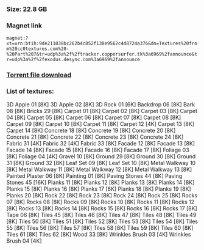 ### Size: 22.8 GB
  
### Magnet link
`magnet:?xt=urn:btih:9de211038bc262b4c852f138e9562c4d8724a376&dn=Textures%20from%20cc0textures.com%20-%20Part%207&tr=udp%3a%2f%2ftracker.coppersurfer.tk%3a6969%2fannounce&tr=udp%3a%2f%2fexodus.desync.com%3a6969%2fannounce`  
  
### [Torrent file download](https://github.com/Kimbatt/cc0-textures/raw/master/cc0textures.com/Part%207/Textures%20from%20cc0textures.com%20-%20Part%207.torrent)  
  
### List of textures:
  
3D Apple 01 [8K]
3D Apple 02 [8K]
3D Rock 01 [6K]
Backdrop 06 [8K]
Bark 08 [8K]
Bricks 29 [8K]
Carpet 01 [8K]
Carpet 02 [8K]
Carpet 03 [8K]
Carpet 04 [8K]
Carpet 05 [8K]
Carpet 06 [8K]
Carpet 07 [8K]
Carpet 08 [8K]
Carpet 09 [8K]
Carpet 10 [8K]
Carpet 11 [8K]
Carpet 12 [4K]
Carpet 13 [8K]
Carpet 14 [8K]
Concrete 18 [8K]
Concrete 19 [8K]
Concrete 20 [8K]
Concrete 21 [8K]
Concrete 22 [8K]
Concrete 23 [8K]
Concrete 24 [8K]
Fabric 31 [4K]
Fabric 32 [4K]
Fabric 33 [8K]
Facade 12 [8K]
Facade 13 [8K]
Facade 14 [8K]
Facade 15 [8K]
Facade 16 [8K]
Facade 17 [8K]
Foliage 03 [8K]
Foliage 04 [4K]
Gravel 10 [8K]
Ground 29 [8K]
Ground 30 [8K]
Ground 31 [8K]
Ground 32 [8K]
Leaf Set 09 [8K]
Leaf Set 10 [8K]
Metal Walkway 10 [8K]
Metal Walkway 11 [8K]
Metal Walkway 12 [8K]
Metal Walkway 13 [8K]
Painted Plaster 06 [8K]
Painting 01 [8K]
Paving Stones 44 [8K]
Paving Stones 45 [16K]
Planks 11 [8K]
Planks 12 [8K]
Planks 13 [8K]
Planks 14 [8K]
Planks 15 [8K]
Planks 16 [8K]
Planks 17 [8K]
Planks 18 [8K]
Planks 19 [8K]
Planks 20 [8K]
Rock 22 [8K]
Rock 23 [8K]
Rock 24 [8K]
Rock 25 [8K]
Rocks 07 [8K]
Rocks 08 [8K]
Rocks 09 [8K]
Rocks 10 [8K]
Rocks 11 [8K]
Rocks 12 [8K]
Rocks 13 [8K]
Rocks 14 [8K]
Rocks 15 [8K]
Rocks 16 [8K]
Rocks 17 [8K]
Tape 06 [8K]
Tiles 45 [8K]
Tiles 46 [8K]
Tiles 47 [8K]
Tiles 48 [8K]
Tiles 49 [8K]
Tiles 50 [8K]
Tiles 51 [8K]
Tiles 52 [8K]
Tiles 53 [8K]
Tiles 54 [8K]
Tiles 55 [8K]
Tiles 56 [8K]
Tiles 57 [8K]
Tiles 58 [8K]
Tiles 59 [8K]
Tiles 60 [8K]
Tiles 61 [8K]
Tiles 62 [8K]
Wood 33 [8K]
Wrinkles Brush 03 [4K]
Wrinkles Brush 04 [4K]
